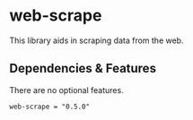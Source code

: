 # web-scrape

This library aids in scraping data from the web.

## Dependencies & Features

There are no optional features.

    web-scrape = "0.5.0"
